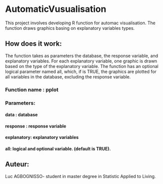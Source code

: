 # AutomaticVusualisation
 
 This project involves developing R function for automac visualisation.
 The function draws graphics basing on explanatory variables types.
 
## How does it work: 
 The function takes as parameters the database, the response variable, 
 and explanatory variables. For each explanatory variable, one graphic is drawn based on the 
 type of the explanatory variable. The function has an optional logical parameter named all,
 which, if is TRUE, the graphics are plotted for all variables in the database, excluding the 
 response variable.
  
  
### Function name : pplot

### Parameters: 

#### data : database 

#### response : response variable

#### explanatory: explanatory variables

#### all: logical and optional variable.  (default is TRUE).

## Auteur: 

Luc AGBOGNISSO- student in master degree in Statistic Applied to Living.
